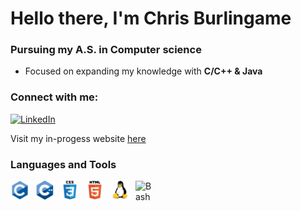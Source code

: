 # Hello there, I'm Chris Burlingame
<h3>Pursuing my A.S. in Computer science</h3>

- Focused on expanding my knowledge with **C/C++ & Java**

### Connect with me: 
<a href="https://www.linkedin.com/in/chrislburlingame/" title="LinkedIn" target="_blank"> <img src="https://github.com/VoltageGP/VoltageGP.github.io/blob/main/Images/linkedin.svg" alt="LinkedIn" width="30" /> </a> </p>  
<p>Visit my in-progess website <a href="https://codesmithchris.github.io/" title="Website" target="_blank">here</a></p>

### Languages and Tools

<img align="left" alt="C" width="30px" style="padding-right:10px;" src="https://raw.githubusercontent.com/devicons/devicon/master/icons/c/c-original.svg" />
<img align="left" alt="C++" width="30px" style="padding-right:10px;" src="https://raw.githubusercontent.com/devicons/devicon/master/icons/cplusplus/cplusplus-original.svg" />
<img align="left" alt="CSS" width="30px" style="padding-right:10px;" src="https://raw.githubusercontent.com/devicons/devicon/master/icons/css3/css3-original-wordmark.svg" />
<img align="left" alt="HTML" width="30px" style="padding-right:10px;" src="https://raw.githubusercontent.com/devicons/devicon/master/icons/html5/html5-original-wordmark.svg" />
<img align="left" alt="Linux" width="30px" style="padding-right:10px;" src="https://raw.githubusercontent.com/devicons/devicon/master/icons/linux/linux-original.svg" />
<img align="left" alt="Bash" width="30px" style="padding-right:10px;" src="https://cdn.jsdelivr.net/gh/devicons/devicon/icons/bash/bash-original.svg" />



<!---
VoltageGP/VoltageGP is a ✨ special ✨ repository because its `README.md` (this file) appears on your GitHub profile.
You can click the Preview link to take a look at your changes.
--->
